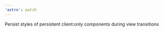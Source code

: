 ```yaml
---
'astro': patch
---
```


Persist styles of persistent client:only components during view transitions
